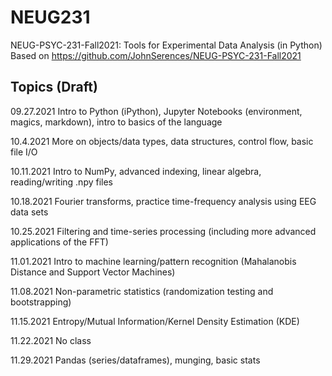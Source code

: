 # NEUG231
NEUG-PSYC-231-Fall2021: Tools for Experimental Data Analysis (in Python)
Based on https://github.com/JohnSerences/NEUG-PSYC-231-Fall2021

## Topics (Draft)
09.27.2021 Intro to Python (iPython), Jupyter Notebooks (environment, magics, markdown), intro to basics of the language

10.4.2021 More on objects/data types, data structures, control flow, basic file I/O

10.11.2021 Intro to NumPy, advanced indexing, linear algebra, reading/writing .npy files

10.18.2021 Fourier transforms, practice time-frequency analysis using EEG data sets 

10.25.2021 Filtering and time-series processing (including more advanced applications of the FFT)

11.01.2021 Intro to machine learning/pattern recognition (Mahalanobis Distance and Support Vector Machines) 

11.08.2021 Non-parametric statistics (randomization testing and bootstrapping)

11.15.2021 Entropy/Mutual Information/Kernel Density Estimation (KDE)

11.22.2021 No class

11.29.2021 Pandas (series/dataframes), munging, basic stats
